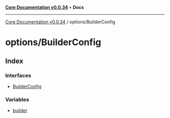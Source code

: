 [**Core Documentation v0.0.34**](../../README.md) • **Docs**

***

[Core Documentation v0.0.34](../../modules.md) / options/BuilderConfig

# options/BuilderConfig

## Index

### Interfaces

- [BuilderConfig](interfaces/BuilderConfig.md)

### Variables

- [builder](variables/builder.md)
